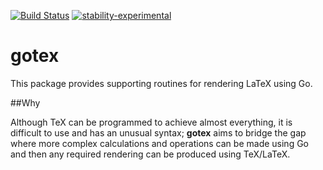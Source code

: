 [![Build Status](https://travis-ci.org/yannisl/gotex.svg?branch=master)](https://travis-ci.org/yannisl/gotex) [![stability-experimental](https://img.shields.io/badge/stability-experimental-orange.svg)](https://github.com/emersion/stability-badges#experimental)



# gotex

This package provides supporting routines for rendering LaTeX using Go.

##Why

Although TeX can be programmed to achieve almost everything, it is difficult to use and has an unusual syntax; __gotex__ aims to bridge the gap where more complex calculations and operations can be made using Go and then any required rendering can be produced using TeX/LaTeX.
